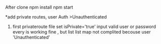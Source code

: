 

After clone 
npm install 
npm start

*add private routes,
user Auth >Unauthenticated 
1. first privateroute file set isPrivate='true'
input valid user or password every is working fine , but list list map not complited becouse user 'Unauthenticated'


